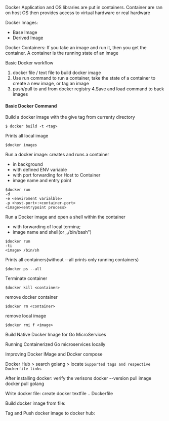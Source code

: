 Docker
Application and OS libraries are put in containers.
Container are ran on host OS then provides access to virtual hardware or real hardware

Docker Images:
* Base Image
* Derived Image

Docker Containers:
If you take an image and run it, then you get the container.
A container is the running state of an image


Basic Docker workflow
1. docker file / text file to build docker image
2. Use run command to run a container, take the state of a container to create a new image, or tag an image
3. push/pull to and from docker registry
4.Save and load command to back images


#### Basic Docker Command

Build a docker image with the give tag from currenty directory
```
$ docker build -t <tag>
```
Prints all local image
```
$docker images
```
Run a docker image: creates and runs a container
* in background
* with defined ENV variable
* with port forwarding for Host to Container
* image name and entry point

```
$docker run
-d
-e <enviroment varialble>
-p <host-port>:<container-port>
<image><entrypoint process>
```

Run a Docker image and open a shell within the container
* with forwarding of local termina;
* image name and shell(or ,,/bin/bash")
```
$docker run
-ti
<image> /bin/sh
```
Prints all containers(without --all prints only running containers)

```
$docker ps --all
```
Terminate container
```
$docker kill <container>
```
remove docker container
```
$docker rm <container>
```
remove local image
```
$docker rmi f <image>
``` 
Build Native Docker Image for Go MicroServices


Running Containerized Go microservices locally

Improving Docker IMage and Docker compose



Docker Hub > search golang > locate `Supported tags and respective Dockerfile links`


After installing docker:
verify the verisons
docker --version
pull image
docker pull golang

Write docker file:
create docker textfile .. Dockerfile


Build docker image from file:

Tag and Push docker image to docker hub:

